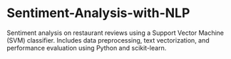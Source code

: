 # Sentiment-Analysis-with-NLP
Sentiment analysis on restaurant reviews using a Support Vector Machine (SVM) classifier. Includes data preprocessing, text vectorization, and performance evaluation using Python and scikit-learn.
